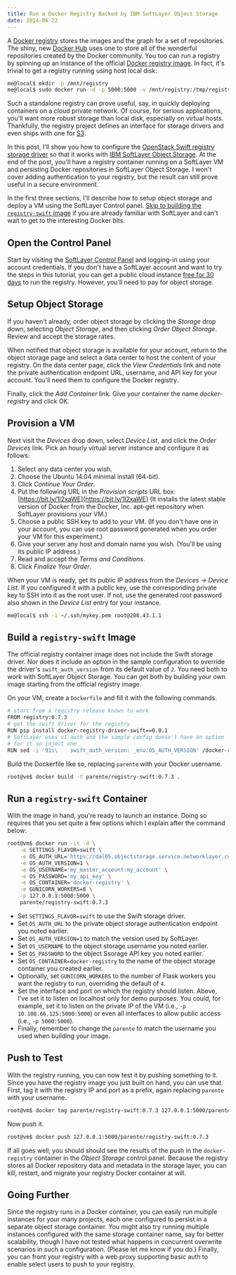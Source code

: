 ```yaml
---
title: Run a Docker Registry Backed by IBM SoftLayer Object Storage
date: 2014-06-22
---
```


A [Docker registry](https://docs.docker.com/reference/api/registry_api/) stores the images and the graph for a set of repositories. The shiny, new [Docker Hub](https://hub.docker.com/) uses one to store all of the wonderful repositories created by the Docker community. You too can run a registry by spinning up an instance of the official [Docker registry image](https://registry.hub.docker.com/_/registry/). In fact, it's trivial to get a registry running using host local disk:

```bash
me@local$ mkdir -p /mnt/registry
me@local$ sudo docker run -d -p 5000:5000 -v /mnt/registry:/tmp/registry registry
```

Such a standalone registry can prove useful, say, in quickly deploying containers on a cloud private network. Of course, for serious applications, you'll want more robust storage than local disk, especially on virtual hosts. Thankfully, the registry project defines an interface for storage drivers and even ships with one for [S3](https://github.com/dotcloud/docker-registry/blob/master/docker_registry/drivers/s3.py).

In this post, I'll show you how to configure the [OpenStack Swift registry storage driver](https://github.com/bacongobbler/docker-registry-driver-swift) so that it works with [IBM SoftLayer Object Storage](https://sldn.softlayer.com/reference/objectstorageapi). At the end of the post, you'll have a registry container running on a SoftLayer VM and persisting Docker repositories in SoftLayer Object Storage. I won't cover adding authentication to your registry, but the result can still prove useful in a secure environment.

In the first three sections, I'll describe how to setup object storage and deploy a VM using the SoftLayer Control panel. [Skip to building the `registry-swift` image](#build) if you are already familiar with SoftLayer and can't wait to get to the interesting Docker bits.

## Open the Control Panel

Start by visiting the [SoftLayer Control Panel](https://control.softlayer.com/) and logging-in using your account credentials. If you don't have a SoftLayer account and want to try the steps in this tutorial, you can get a public cloud instance [free for 30 days](https://www.softlayer.com/promo/freeCloud) to run the registry. However, you'll need to pay for object storage.

## Setup Object Storage

If you haven't already, order object storage by clicking the _Storage_ drop down, selecting _Object Storage_, and then clicking _Order Object Storage_. Review and accept the storage rates.

When notified that object storage is available for your account, return to the object storage page and select a data center to host the content of your registry. On the data center page, click the _View Credentials_ link and note the private authentication endpoint URL, username, and API key for your account. You'll need them to configure the Docker registry.

Finally, click the _Add Container_ link. Give your container the name _docker-registry_ and click OK.

## Provision a VM

Next visit the _Devices_ drop down, select _Device List_, and click the _Order Devices_ link. Pick an hourly virtual server instance and configure it as follows:

1. Select any data center you wish.
2. Choose the Ubuntu 14.04 minimal install (64-bit).
3. Click _Continue Your Order_.
4. Put the following URL in the _Provision scripts_ URL box: [https://bit.ly/1l2xaWE](https://bit.ly/1l2xaWE) (It installs the latest stable version of Docker from the Docker, Inc. apt-get repository when SoftLayer provisions your VM.)
5. Choose a public SSH key to add to your VM. (If you don't have one in your account, you can use root password generated when you order your VM for this experiment.)
6. Give your server any host and domain name you wish. (You'll be using its public IP address.)
7. Read and accept the _Terms and Conditions_.
8. Click _Finalize Your Order_.

When your VM is ready, get its public IP address from the _Devices &rarr; Device List_. If you configured it with a public key, use the corresponding private key to SSH into it as the root user. If not, use the generated root password also shown in the _Device List_ entry for your instance.

```bash
me@local$ ssh -i ~/.ssh/mykey.pem root@208.43.1.1
```

<div id='build'></div>

## Build a `registry-swift` Image

The official registry container image does not include the Swift storage driver. Nor does it include an option in the sample configuration to override the driver's `swift_auth_version` from its default value of `2`. You need both to work with SoftLayer Object Storage. You can get both by building your own image starting from the official registry image.

On your VM, create a `Dockerfile` and fill it with the following commands.

```bash
# start from a registry release known to work
FROM registry:0.7.3
# get the swift driver for the registry
RUN pip install docker-registry-driver-swift==0.0.1
# SoftLayer uses v1 auth and the sample config doesn't have an option
# for it so inject one
RUN sed -i '91i\    swift_auth_version: _env:OS_AUTH_VERSION' /docker-registry/config/config_sample.yml
```

Build the Dockerfile like so, replacing `parente` with your Docker username.

```bash
root@vm$ docker build -t parente/registry-swift:0.7.3 .
```

## Run a `registry-swift` Container

With the image in hand, you're ready to launch an instance. Doing so requires that you set quite a few options which I explain after the command below:

```bash
root@vm$ docker run -it -d \
    -e SETTINGS_FLAVOR=swift \
    -e OS_AUTH_URL='https://dal05.objectstorage.service.networklayer.com/auth/v1.0' \
    -e OS_AUTH_VERSION=1 \
    -e OS_USERNAME='my_master_account:my_account' \
    -e OS_PASSWORD='my_api_key' \
    -e OS_CONTAINER='docker-registry' \
    -e GUNICORN_WORKERS=8 \
    -p 127.0.0.1:5000:5000 \
    parente/registry-swift:0.7.3
```

- Set `SETTINGS_FLAVOR=swift` to use the Swift storage driver.
- Set `OS_AUTH_URL` to the private object storage authentication endpoint you noted earlier.
- Set `OS_AUTH_VERSION=1` to match the version used by SoftLayer.
- Set `OS_USERNAME` to the object storage username you noted earlier.
- Set `OS_PASSWORD` to the object Ssorage API key you noted earlier.`
- Set `OS_CONTAINER=docker-registry` to the name of the object storage container you created earlier.
- Optionally, set `GUNICORN_WORKERS` to the number of Flask workers you want the registry to run, overriding the default of `4`.
- Set the interface and port on which the registry should listen. Above, I've set it to listen on localhost only for demo purposes. You could, for example, set it to listen on the private IP of the VM (i.e., `-p 10.108.66.125:5000:5000`) or even all interfaces to allow public access (i.e., `-p 5000:5000`).
- Finally, remember to change the `parente` to match the username you used when building your image.

## Push to Test

With the registry running, you can now test it by pushing something to it. Since you have the registry image you just built on hand, you can use that. First, tag it with the registry IP and port as a prefix, again replacing `parente` with your username.

```bash
root@vm$ docker tag parente/registry-swift:0.7.3 127.0.0.1:5000/parente/registry-swift:0.7.3
```

Now push it.

```bash
root@vm$ docker push 127.0.0.1:5000/parente/registry-swift:0.7.3
```

If all goes well, you should should see the results of the push in the `docker-registry` container in the _Object Storage_ control panel. Because the registry stores all Docker repository data and metadata in the storage layer, you can kill, restart, and migrate your registry Docker container at will.

## Going Further

Since the registry runs in a Docker container, you can easily run multiple instances for your many projects, each one configured to persist in a separate object storage container. You might also try running multiple instances configured with the same storage container name, say for better scalability, though I have not tested what happens in concurrent overwrite scenarios in such a configuration. (Please let me know if you do.) Finally, you can front your registry with a web proxy supporting basic auth to enable select users to push to your registry.
